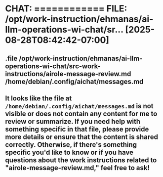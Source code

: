# CHAT: ============ FILE: /opt/work-instruction/ehmanas/ai-llm-operations-wi-chat/sr... [2025-08-28T08:42:42-07:00]
.file /opt/work-instruction/ehmanas/ai-llm-operations-wi-chat/src-work-instructions/airole-message-review.md /home/debian/.config/aichat/messages.md
--------
It looks like the file at `/home/debian/.config/aichat/messages.md` is not visible or does not contain any content for me to review or summarize. If you need help with something specific in that file, please provide more details or ensure that the content is shared correctly. Otherwise, if there's something specific you'd like to know or if you have questions about the work instructions related to "airole-message-review.md," feel free to ask!
--------

